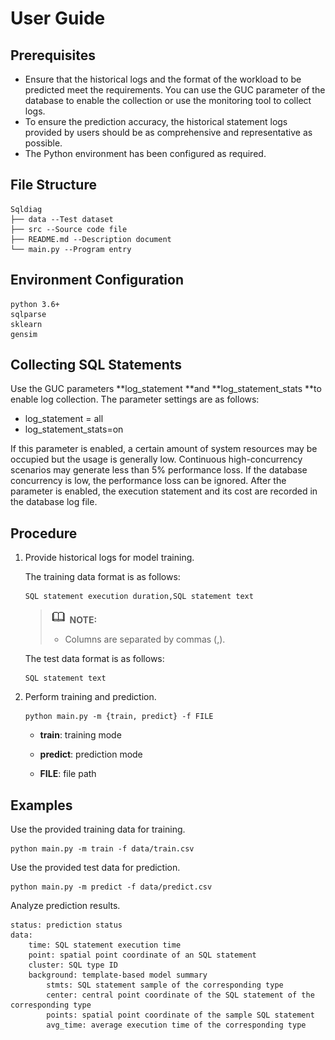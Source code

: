 # User Guide<a name="EN-US_TOPIC_0289900703"></a>

## Prerequisites<a name="en-us_topic_0283137132_en-us_topic_0059779027_s7c2e433674384463a42b1e562a499257"></a>

-   Ensure that the historical logs and the format of the workload to be predicted meet the requirements. You can use the GUC parameter of the database to enable the collection or use the monitoring tool to collect logs.
-   To ensure the prediction accuracy, the historical statement logs provided by users should be as comprehensive and representative as possible.
-   The Python environment has been configured as required.

## File Structure<a name="en-us_topic_0283137132_en-us_topic_0059779027_sec8c9233ebad4d6da06846cb31af1f44"></a>

```
Sqldiag
├── data --Test dataset
├── src --Source code file
├── README.md --Description document
└── main.py --Program entry
```

## Environment Configuration<a name="section14906112131913"></a>

```
python 3.6+
sqlparse
sklearn
gensim
```

## Collecting SQL Statements<a name="section11673554164710"></a>

Use the GUC parameters  **log\_statement **and  **log\_statement\_stats **to enable log collection. The parameter settings are as follows:

-   log\_statement = all
-   log\_statement\_stats=on

If this parameter is enabled, a certain amount of system resources may be occupied but the usage is generally low. Continuous high-concurrency scenarios may generate less than 5% performance loss. If the database concurrency is low, the performance loss can be ignored. After the parameter is enabled, the execution statement and its cost are recorded in the database log file.

## Procedure<a name="en-us_topic_0283137132_section43562171391"></a>

1.  Provide historical logs for model training.

    The training data format is as follows:

    ```
    SQL statement execution duration,SQL statement text
    ```

    >![](public_sys-resources/icon-note.gif) **NOTE:** 
    >-   Columns are separated by commas \(,\).

    The test data format is as follows:

    ```
    SQL statement text
    ```

2.  Perform training and prediction.

    ```
    python main.py -m {train, predict} -f FILE
    ```

    -   **train**: training mode

    -   **predict**: prediction mode

    -   **FILE**: file path


## Examples<a name="en-us_topic_0283137132_section1835821733910"></a>

Use the provided training data for training.

```
python main.py -m train -f data/train.csv
```

Use the provided test data for prediction.

```
python main.py -m predict -f data/predict.csv
```

Analyze prediction results.

```
status: prediction status
data: 
    time: SQL statement execution time
    point: spatial point coordinate of an SQL statement
    cluster: SQL type ID
    background: template-based model summary
        stmts: SQL statement sample of the corresponding type
        center: central point coordinate of the SQL statement of the corresponding type
        points: spatial point coordinate of the sample SQL statement
        avg_time: average execution time of the corresponding type
```

